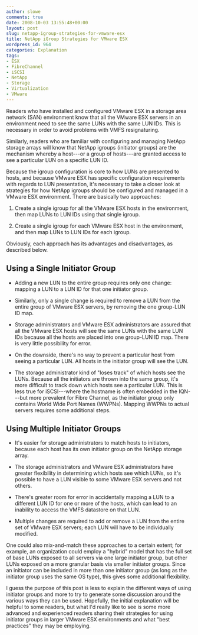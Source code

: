 ```yaml
---
author: slowe
comments: true
date: 2008-10-03 13:55:48+00:00
layout: post
slug: netapp-igroup-strategies-for-vmware-esx
title: NetApp iGroup Strategies for VMware ESX
wordpress_id: 964
categories: Explanation
tags:
- ESX
- FibreChannel
- iSCSI
- NetApp
- Storage
- Virtualization
- VMware
---
```


Readers who have installed and configured VMware ESX in a storage area network (SAN) environment know that all the VMware ESX servers in an environment need to see the same LUNs with the same LUN IDs. This is necessary in order to avoid problems with VMFS resignaturing.

Similarly, readers who are familiar with configuring and managing NetApp storage arrays will know that NetApp igroups (initiator groups) are the mechanism whereby a host---or a group of hosts---are granted access to see a particular LUN on a specific LUN ID.

Because the igroup configuration is core to how LUNs are presented to hosts, and because VMware ESX has specific configuration requirements with regards to LUN presentation, it's necessary to take a closer look at strategies for how NetApp igroups should be configured and managed in a VMware ESX environment. There are basically two approaches:

1. Create a single igroup for all the VMware ESX hosts in the environment, then map LUNs to LUN IDs using that single igroup.

2. Create a single igroup for each VMware ESX host in the environment, and then map LUNs to LUN IDs for each igroup.

Obviously, each approach has its advantages and disadvantages, as described below.

## Using a Single Initiator Group

* Adding a new LUN to the entire group requires only one change: mapping a LUN to a LUN ID for that one initiator group.

* Similarly, only a single change is required to remove a LUN from the entire group of VMware ESX servers, by removing the one group-LUN ID  map.

* Storage administrators and VMware ESX administrators are assured that all the VMware ESX hosts will see the same LUNs with the same LUN IDs because all the hosts are placed into one group-LUN ID map. There is very little possibility for error.

* On the downside, there's no way to prevent a particular host from seeing a particular LUN. All hosts in the initiator group will see the LUN.

* The storage administrator kind of "loses track" of which hosts see the LUNs. Because all the initiators are thrown into the same group, it's more difficult to track down which hosts see a particular LUN. This is less true for iSCSI---where the hostname is often embedded in the IQN---but more prevalent for Fibre Channel, as the initiator group only contains World Wide Port Names (WWPNs). Mapping WWPNs to actual servers requires some additional steps.

## Using Multiple Initiator Groups

* It's easier for storage administrators to match hosts to initiators, because each host has its own initiator group on the NetApp storage array.

* The storage administrators and VMware ESX administrators have greater flexibility in determining which hosts see which LUNs, so it's possible to have a LUN visible to some VMware ESX servers and not others.

* There's greater room for error in accidentally mapping a LUN to a different LUN ID for one or more of the hosts, which can lead to an inability to access the VMFS datastore on that LUN.

* Multiple changes are required to add or remove a LUN from the entire set of VMware ESX servers; each LUN will have to be individually modified.

One could also mix-and-match these approaches to a certain extent; for example, an organization could employ a "hybrid" model that has the full set of base LUNs exposed to all servers via one large initiator group, but other LUNs exposed on a more granular basis via smaller initiator groups. Since an initiator can be included in more than one initiator group (as long as the initiator group uses the same OS type), this gives some additional flexibility.

I guess the purpose of this post is less to explain the different ways of using initiator groups and more to try to generate some discussion around the various ways they can be used. Hopefully, the initial explanation will be helpful to some readers, but what I'd really like to see is some more advanced and experienced readers sharing their strategies for using initiator groups in larger VMware ESX environments and what "best practices" they may be employing.
